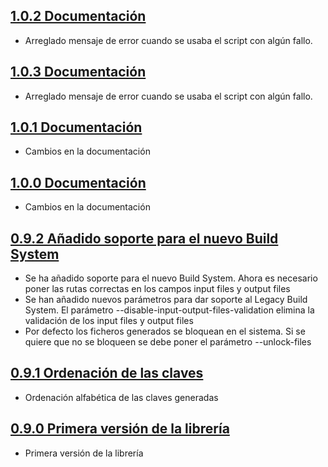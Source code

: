## [1.0.2 Documentación](https://svrgitpub.sdos.es/iOS/SDOSL10n/tree/v1.0.2)

- Arreglado mensaje de error cuando se usaba el script con algún fallo.

## [1.0.3 Documentación](https://svrgitpub.sdos.es/iOS/SDOSL10n/tree/v1.0.3)

- Arreglado mensaje de error cuando se usaba el script con algún fallo.

## [1.0.1 Documentación](https://svrgitpub.sdos.es/iOS/SDOSL10n/tree/v1.0.1)

- Cambios en la documentación

## [1.0.0 Documentación](https://svrgitpub.sdos.es/iOS/SDOSL10n/tree/v1.0.0)

- Cambios en la documentación

## [0.9.2 Añadido soporte para el nuevo Build System](https://svrgitpub.sdos.es/iOS/SDOSL10n/tree/v0.9.2)

- Se ha añadido soporte para el nuevo Build System. Ahora es necesario poner las rutas correctas en los campos input files y output files
- Se han añadido nuevos parámetros para dar soporte al Legacy Build System. El parámetro --disable-input-output-files-validation elimina la validación de los input files y output files
- Por defecto los ficheros generados se bloquean en el sistema. Si se quiere que no se bloqueen se debe poner el parámetro --unlock-files

## [0.9.1 Ordenación de las claves](https://svrgitpub.sdos.es/iOS/SDOSL10n/tree/v0.9.1)

- Ordenación alfabética de las claves generadas

## [0.9.0 Primera versión de la librería](https://svrgitpub.sdos.es/iOS/SDOSL10n/tree/v0.9.0)

- Primera versión de la librería
